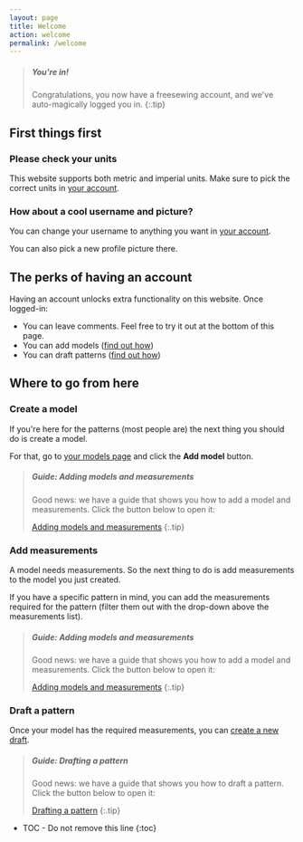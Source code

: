 ```yaml
---
layout: page
title: Welcome
action: welcome
permalink: /welcome
---
```


> ##### You're in!
> Congratulations, you now have a freesewing account, and we've auto-magically logged you in.
{:.tip}

## First things first

### Please check your units

This website supports both metric and imperial units. Make sure to pick the correct units in 
[your account](/account).

### How about a cool username and picture?

You can change your username to anything you want in 
[your account](/account).

You can also pick a new profile picture there.

## The perks of having an account

Having an account unlocks extra functionality on this website. Once logged-in:

 - You can leave comments. Feel free to try it out at the bottom of this page.
 - You can add models (<a href="#" class="tour-guide" data-episode="model">find out how</a>)
 - You can draft patterns (<a href="#" class="tour-guide" data-episode="draft">find out how</a>)

## Where to go from here

### Create a model
If you're here for the patterns (most people are) the next thing you should do is create a model.

For that, go to [your models page](/models) and click the **Add model** button.

> <h5>Guide: Adding models and measurements</h5>
> Good news: we have a guide that shows you how to add a model and measurements.
> Click the button below to open it:
> 
> <a href="#" class="tour-guide btn btn-primary" data-episode="model">Adding models and measurements</a>
{:.tip}

### Add measurements
A model needs measurements. So the next thing to do is add measurements to the model you just created.

If you have a specific pattern in mind, you can add the measurements required for the pattern 
(filter them out with the drop-down above the measurements list).

> <h5>Guide: Adding models and measurements</h5>
> Good news: we have a guide that shows you how to add a model and measurements.
> Click the button below to open it:
> 
> <a href="#" class="tour-guide btn btn-primary" data-episode="model">Adding models and measurements</a>
{:.tip}

### Draft a pattern
Once your model has the required measurements, you can [create a new draft](/draft).

> <h5>Guide: Drafting a pattern</h5>
> Good news: we have a guide that shows you how to draft a pattern.
> Click the button below to open it:
> 
> <a href="#" class="tour-guide btn btn-primary" data-episode="draft">Drafting a pattern</a>
{:.tip}

* TOC - Do not remove this line
{:toc}


